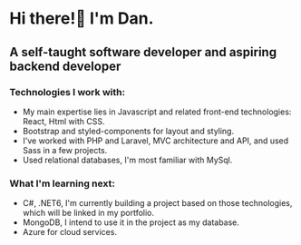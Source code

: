 # Hi there!:wave: I'm Dan.
## A self-taught software developer and aspiring backend developer

### Technologies I work with:
- My main expertise lies in Javascript and related front-end technologies: React, Html with CSS.
- Bootstrap and styled-components for layout and styling.
- I've worked with PHP and Laravel, MVC architecture and API, and used Sass in a few projects.
- Used relational databases, I'm most familiar with MySql.

### What I'm learning next:
- C#, .NET6, I'm currently building a project based on those technologies, which will be linked in my portfolio.
- MongoDB, I intend to use it in the project as my database.
- Azure for cloud services.

<!---
danielkuc/danielkuc is a ✨ special ✨ repository because its `README.md` (this file) appears on your GitHub profile.
You can click the Preview link to take a look at your changes.
--->
